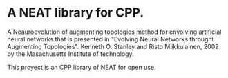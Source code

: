 A NEAT library for CPP.
======================

A Neauroevolution of augmenting topologies method for envolving artificial neural networks that is presented in "Evolving Neural Networks throught Augmenting Topologies". Kenneth O. Stanley and Risto Miikkulainen, 2002 by the Masachusetts Institute of technology.

This proyect is an CPP library of NEAT for open use.